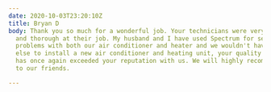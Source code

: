 ```yaml
---
date: 2020-10-03T23:20:10Z
title: Bryan D
body: Thank you so much for a wonderful job. Your technicians were very polite, patient
  and thorough at their job. My husband and I have used Spectrum for several different
  problems with both our air conditioner and heater and we wouldn't have chosen anyone
  else to install a new air conditioner and heating unit, your quality of service
  has once again exceeded your reputation with us. We will highly recommend your service
  to our friends.

---
```

